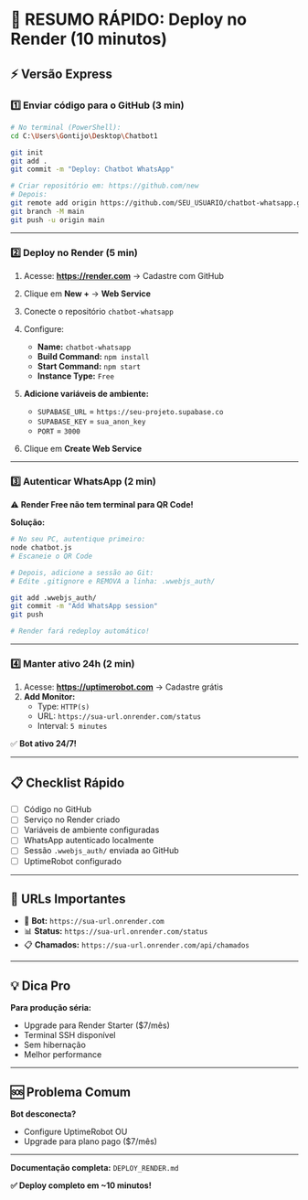 # 🚀 RESUMO RÁPIDO: Deploy no Render (10 minutos)

## ⚡ Versão Express

### **1️⃣ Enviar código para o GitHub** (3 min)

```bash
# No terminal (PowerShell):
cd C:\Users\Gontijo\Desktop\Chatbot1

git init
git add .
git commit -m "Deploy: Chatbot WhatsApp"

# Criar repositório em: https://github.com/new
# Depois:
git remote add origin https://github.com/SEU_USUARIO/chatbot-whatsapp.git
git branch -M main
git push -u origin main
```

---

### **2️⃣ Deploy no Render** (5 min)

1. Acesse: **https://render.com** → Cadastre com GitHub
2. Clique em **New +** → **Web Service**
3. Conecte o repositório `chatbot-whatsapp`
4. Configure:
   - **Name:** `chatbot-whatsapp`
   - **Build Command:** `npm install`
   - **Start Command:** `npm start`
   - **Instance Type:** `Free`

5. **Adicione variáveis de ambiente:**
   - `SUPABASE_URL` = `https://seu-projeto.supabase.co`
   - `SUPABASE_KEY` = `sua_anon_key`
   - `PORT` = `3000`

6. Clique em **Create Web Service**

---

### **3️⃣ Autenticar WhatsApp** (2 min)

⚠️ **Render Free não tem terminal para QR Code!**

**Solução:**

```bash
# No seu PC, autentique primeiro:
node chatbot.js
# Escaneie o QR Code

# Depois, adicione a sessão ao Git:
# Edite .gitignore e REMOVA a linha: .wwebjs_auth/

git add .wwebjs_auth/
git commit -m "Add WhatsApp session"
git push

# Render fará redeploy automático!
```

---

### **4️⃣ Manter ativo 24h** (2 min)

1. Acesse: **https://uptimerobot.com** → Cadastre grátis
2. **Add Monitor:**
   - Type: `HTTP(s)`
   - URL: `https://sua-url.onrender.com/status`
   - Interval: `5 minutes`

✅ **Bot ativo 24/7!**

---

## 📋 Checklist Rápido

- [ ] Código no GitHub
- [ ] Serviço no Render criado
- [ ] Variáveis de ambiente configuradas
- [ ] WhatsApp autenticado localmente
- [ ] Sessão `.wwebjs_auth/` enviada ao GitHub
- [ ] UptimeRobot configurado

---

## 🔗 URLs Importantes

- 🤖 **Bot:** `https://sua-url.onrender.com`
- 📊 **Status:** `https://sua-url.onrender.com/status`
- 📋 **Chamados:** `https://sua-url.onrender.com/api/chamados`

---

## 💡 Dica Pro

**Para produção séria:**
- Upgrade para Render Starter ($7/mês)
- Terminal SSH disponível
- Sem hibernação
- Melhor performance

---

## 🆘 Problema Comum

**Bot desconecta?**
- Configure UptimeRobot OU
- Upgrade para plano pago ($7/mês)

---

**Documentação completa:** `DEPLOY_RENDER.md`

**✅ Deploy completo em ~10 minutos!**

